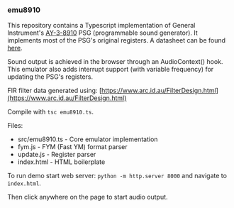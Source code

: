 ### emu8910

This repository contains a Typescript implementation of General Instrument's [AY-3-8910](https://en.wikipedia.org/wiki/General_Instrument_AY-3-8910) PSG (programmable sound generator).
It implements most of the PSG's original registers. A datasheet can be found [here](http://map.grauw.nl/resources/sound/generalinstrument_ay-3-8910.pdf).

Sound output is achieved in the browser through an AudioContext() hook. <br>
This emulator also adds interrupt support (with variable frequency) for updating the PSG's registers.

FIR filter data generated using:
[https://www.arc.id.au/FilterDesign.html](https://www.arc.id.au/FilterDesign.html)

Compile with `tsc emu8910.ts`.

Files:

* src/emu8910.ts - Core emulator implementation
* fym.js - FYM (Fast YM) format parser
* update.js - Register parser
* index.html - HTML boilerplate

To run demo start web server: `python -m http.server 8000` and navigate to `index.html`.

Then click anywhere on the page to start audio output.

